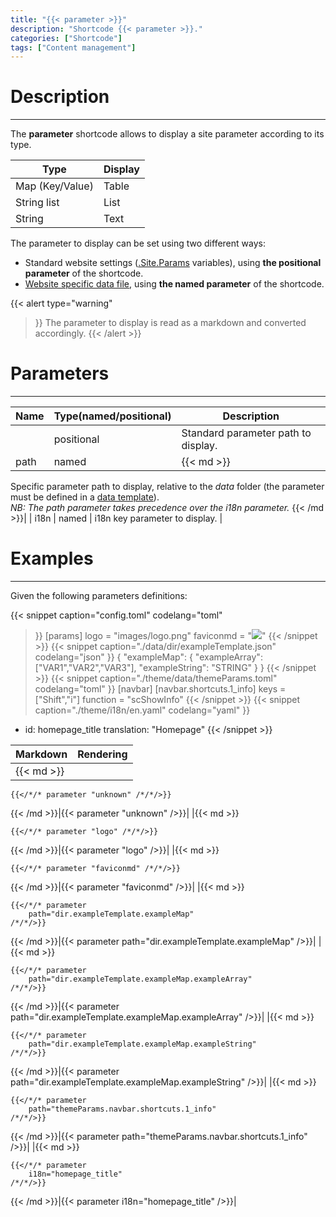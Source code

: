```yaml
---
title: "{{< parameter >}}"
description: "Shortcode {{< parameter >}}."
categories: ["Shortcode"]
tags: ["Content management"]
---
```


# Description
---

The **parameter** shortcode allows to display a site parameter according to its type.

| Type | Display |
| ---- | ------- |
| Map (Key/Value) | Table |
| String list | List |
| String | Text |

The parameter to display can be set using two different ways:
* Standard website settings ([.Site.Params](https://gohugo.io/variables/site/#the-siteparams-variable) variables), using **the positional parameter** of the shortcode.
* [Website specific data file](https://gohugo.io/templates/data-templates/), using **the named parameter** of the shortcode.

{{< alert
    type="warning"
>}}
The parameter to display is read as a markdown and converted accordingly.
{{< /alert >}}

# Parameters
---

| Name | Type(named/positional) | Description |
| ---- | ---------------------- | ----------- |
| | positional | Standard parameter path to display. |
| path | named |{{< md >}}
Specific parameter path to display, relative to the *data* folder (the parameter must be defined in a [data template](https://gohugo.io/templates/data-templates/)).  
*NB: The path parameter takes precedence over the i18n parameter.*
{{< /md >}}|
| i18n | named | i18n key parameter to display. |

# Examples
---

Given the following parameters definitions:

{{< snippet
    caption="config.toml"
    codelang="toml"
>}}
[params]
  logo      = "images/logo.png"
  faviconmd = "![](images/favicon.png)"
{{< /snippet >}}
{{< snippet
    caption="./data/dir/exampleTemplate.json"
    codelang="json"
>}}
{
  "exampleMap": {
    "exampleArray": ["VAR1","VAR2","VAR3"],
    "exampleString": "STRING"
  }
}
{{< /snippet >}}
{{< snippet
    caption="./theme/data/themeParams.toml"
    codelang="toml"
>}}
[navbar]
  [navbar.shortcuts.1_info]
    keys = ["Shift","i"]
    function = "scShowInfo"
{{< /snippet >}}
{{< snippet
    caption="./theme/i18n/en.yaml"
    codelang="yaml"
>}}
- id: homepage_title
  translation: "Homepage"
{{< /snippet >}}

| Markdown | Rendering |
| -------- | --------- |
|{{< md >}}
```
{{</*/* parameter "unknown" /*/*/>}}
```
{{< /md >}}|{{< parameter "unknown" />}}|
|{{< md >}}
```
{{</*/* parameter "logo" /*/*/>}}
```
{{< /md >}}|{{< parameter "logo" />}}|
|{{< md >}}
```
{{</*/* parameter "faviconmd" /*/*/>}}
```
{{< /md >}}|{{< parameter "faviconmd" />}}|
|{{< md >}}
```
{{</*/* parameter
    path="dir.exampleTemplate.exampleMap"
/*/*/>}}
```
{{< /md >}}|{{< parameter
    path="dir.exampleTemplate.exampleMap"
/>}}|
|{{< md >}}
```
{{</*/* parameter
    path="dir.exampleTemplate.exampleMap.exampleArray"
/*/*/>}}
```
{{< /md >}}|{{< parameter
    path="dir.exampleTemplate.exampleMap.exampleArray"
/>}}|
|{{< md >}}
```
{{</*/* parameter
    path="dir.exampleTemplate.exampleMap.exampleString"
/*/*/>}}
```
{{< /md >}}|{{< parameter
    path="dir.exampleTemplate.exampleMap.exampleString"
/>}}|
|{{< md >}}
```
{{</*/* parameter
    path="themeParams.navbar.shortcuts.1_info"
/*/*/>}}
```
{{< /md >}}|{{< parameter
    path="themeParams.navbar.shortcuts.1_info"
/>}}|
|{{< md >}}
```
{{</*/* parameter
    i18n="homepage_title"
/*/*/>}}
```
{{< /md >}}|{{< parameter
    i18n="homepage_title"
/>}}|
